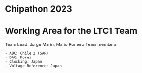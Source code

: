 # Chipathon 2023 
# Working Area for the LTC1 Team
Team Lead: Jorge Marin, Mario Romero
Team members:

    - ADC: Chile 2 (SAR)	
    - DAC: Korea	
    - Clocking: Japan
    - Voltage Reference: Japan
